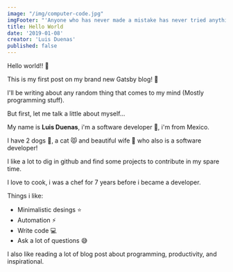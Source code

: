 ```yaml
---
image: "/img/computer-code.jpg"
imgFooter: "'Anyone who has never made a mistake has never tried anything new.' - Albert Einstein"
title: Hello World
date: '2019-01-08'
creator: 'Luis Duenas'
published: false
---
```



Hello world!! :raised_hands: 

This is my first post on my brand new Gatsby blog! :purple_heart:

I'll be writing about any random thing that comes to my mind (Mostly programming stuff).

But first, let me talk a little about myself...

My name is **Luis Duenas**, i'm a software developer :muscle:, i'm from Mexico.

I have 2 dogs :dog:, a cat :pouting_cat: and beautiful wife :couple_with_heart: who also is a software developer!

I like a lot to dig in github and find some projects to contribute in my spare time.

I love to cook, i was a chef for 7 years before i became a developer.


Things i like:
- Minimalistic desings :star:
- Automation :zap:
- Write code :computer:
- Ask a lot of questions :sweat_smile:

I also like reading a lot of blog post about programming, productivity, and inspirational.



